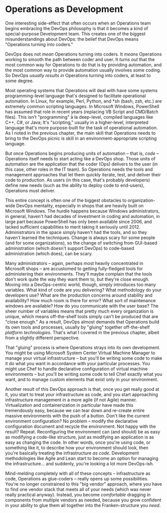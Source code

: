# Operations as Development
One interesting side-effect that often occurs when an Operations team begins embracing the DevOps philosophy is that it becomes a kind of special-purpose Development team. This creates one of the biggest misunderstandings about DevOps: the belief that DevOps means "Operations turning into coders."

DevOps does not _mean_ Operations turning into coders. It _means_ Operations working to smooth the path between coder and user. It _turns out_ that the most common way for Operations to do that is by providing automation, and the most common way to provide automation usually involves some coding. So DevOps _usually results in_ Operations turning into coders, at least to some degree.

Most operating systems that Operations will deal with have some systems programming-level language that's designed to facilitate operational automation. In Linux, for example, Perl, Python, and \*sh (bash, zsh, etc.) are extremely common scripting languages. In Microsoft Windows, PowerShell has assumed that role in recent years (replacing VB Script and CMD/Batch files). This isn't "programming" à la deep-level, compiled languages like C++, C#, or Java; It's "scripting," usually in a higher-level, interpreted language that's more purpose-built for the task of operational automation. As I noted in the previous chapter, the main skill that Operations needs to bring to the DevOps picnic is skill in an environment-appropriate scripting language.

But once Operations begins producing units of automation – that is, _code_ – Operations itself needs to start acting like a DevOps shop. Those units of automation are the application that the coder (Ops) delivers to the user (in this case, other roles in the IT team). So Operations needs the tools and management approaches that let them quickly iterate, test, and deliver their code to production. As users (in this case, that's probably developers) define new needs (such as the ability to deploy code to end-users), Operations must deliver.

This entire concept is often one of the biggest obstacles to organization-wide DevOps mentality, especially in shops that are heavily built on Microsoft Windows. The hurdle happens because Windows administrators, in general, haven't had decades of investment in coding and automation, in large part because PowerShell has only been available since 2006, and lacked sufficient capabilities to merit taking it seriously until 2012. Administrators in the space simply haven't had the tools, and so they haven't learned the techniques. Change is always scary for some people (and for some organizations), so the change of switching from GUI-based administration (which doesn't support DevOps) to code-based administration (which does), can be scary.

Many administrators – again, perhaps most heavily concentrated in Microsoft shops – are accustomed to getting fully-fledged tools for administering their environments. They'll maybe complain that the tools don't work quite the way they want them to, but they're close enough. Moving into a DevOps-centric world, though, simply introduces too many variables. What kind of code are you delivering? What methodology do your developers use? What are the production concerns around stability and availability? How much room is there for error? What sort of maintenance windows are available? How do you communicate with the user base? The sheer number of variables means that pretty much every organization is unique, which means off-the-shelf tools simply can't be produced that are "close enough." As a result, DevOps almost demands that Operations build its own tools and processes, usually by "gluing" together off-the-shelf _platform technologies_. That's what I covered in the previous chapter, albeit from a slightly different perspective.

That "gluing" process is where Operations strays into its own development. You might be using Microsoft System Center Virtual Machine Manager to manage your virtual infrastructure – but you'll be writing some code to make it do what you want in accordance with your particular processes. You might use Chef to handle declarative configuration of virtual machine environments – but you'll be writing some code to tell Chef exactly what you want, and to manage custom elements that exist only in your environment.

Another result of this DevOps approach is that, once you get really good at it, you start to treat your infrastructure as code, and you start approaching infrastructure management in a more agile (if not Agile) manner. Virtualization and containerization in particular have made this tremendously easy, because we can tear down and re-create entire massive environments with the push of a button. Don't like the current environment configuration? No problem – modify the declarative configuration document and recycle the environment. Not happy with the result? Repeat. Reconfiguring the environment can (and should) be as easy as modifying a code-like structure, just as modifying an application is as easy as changing the code. In other words, once you're using code, or something like it, to describe how your environment should look, then you're basically treating the infrastructure _as code_. Development methodologies like Agile and Lean start to become an option for managing the infrastructure... and suddenly, you're looking a lot more DevOps-ish.

Mind-melding completely with all of these concepts – infrastructure as code, Operations as glue-coders – really opens up some possibilities. You're no longer constrained to this "big vendor" approach, where you have to find one vendor stack that meets all of your needs (which was never really practical anyway). Instead, you become _comfortable_ dragging in components from multiple vendors as needed, because you grow confident in your ability to glue them all together into the Franken-structure you _need_.
